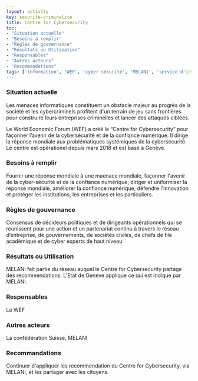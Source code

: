 ```yaml
---
layout: activity
key: securite-criminalite
title: Centre for Cybersecurity
toc:
- "Situation actuelle"
- "Besoins à remplir"
- "Règles de gouvernance"
- "Résultats ou Utilisation"
- "Responsables"
- "Autres acteurs"
- "Recommandations"
tags: ['information', 'WEF', 'cyber-sécurité', 'MELANI', 'service d'intérêt public]
---
```


### Situation actuelle

Les menaces informatiques constituent un obstacle majeur au progrès de la société et les cybercriminels profitent d'un terrain de jeu sans frontières pour construire leurs entreprises criminelles et lancer des attaques ciblées.

Le World Economic Forum (WEF) a créé le “Centre for Cybersecurity” pour façonner l’avenir de la cybersécurité et de la confiance numérique. Il dirige la réponse mondiale aux problématiques systémiques de la cybersécurité. Le centre est opérationel depuis mars 2018 et est basé à Genève.

### Besoins à remplir

Fournir une réponse mondiale à une maenace mondiale, façonner l'avenir de la cyber-sécurité et de la confiance numérique, diriger et uniformiser la réponse mondiale, améliorer la confiance numérique, défendre l'innovation et protéger les institutions, les entreprises et les particuliers.

### Règles de gouvernance

Consensus de décideurs politiques et de dirigeants opérationnels qui se réunissent pour une action et un partenariat continu à travers le réseau d’entreprise, de gouvernements, de sociétés civiles, de chefs de file académique et de cyber experts de haut niveau

### Résultats ou Utilisation

MELANI fait partie du réseau auquel le Centre for Cybersecurity partage des recommendations. L'Etat de Genève applique ce qui est indiqué par MELANI.

### Responsables

Le WEF

### Autres acteurs

La confédération Suisse, MELANI

### Recommandations

Continuer d'appliquer les recommendation du Centre for Cybersecurity, via MELANI, et les partager avec les citoyens.